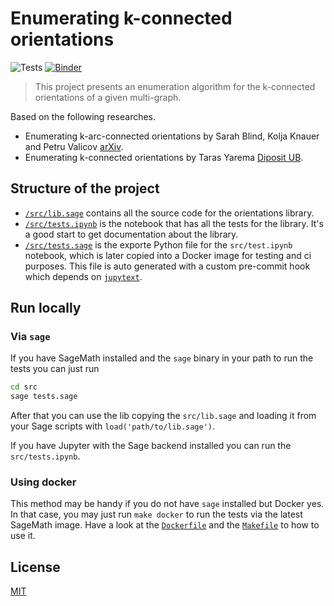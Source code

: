 # Enumerating k-connected orientations

![Tests](https://github.com/tarasyarema/orientations/workflows/Test%20with%20Docker/badge.svg?branch=main)
[![Binder](https://mybinder.org/badge_logo.svg)](https://mybinder.org/v2/gh/tarasyarema/orientations/HEAD)

> This project presents an enumeration algorithm for the k-connected orientations 
    of a given multi-graph.

Based on the following researches.
- Enumerating k-arc-connected orientations by Sarah Blind, Kolja Knauer and Petru Valicov [arXiv](https://arxiv.org/abs/1908.02050).
- Enumerating k-connected orientations by Taras Yarema [Diposit UB](#).

## Structure of the project

- [`/src/lib.sage`](./src/lib.sage) contains all the source code for the orientations library.
- [`/src/tests.ipynb`](./src/tests.ipynb) is the notebook that has all the tests for the library.
    It's a good start to get documentation about the library.
- [`/src/tests.sage`](./src/tests.sage) is the exporte Python file for the `src/test.ipynb` notebook,
    which is later copied into a Docker image for testing and ci purposes.
    This file is auto generated with a custom pre-commit hook which depends on
    [`jupytext`](https://github.com/mwouts/jupytext).

## Run locally

### Via `sage`

If you have SageMath installed and the `sage` binary in your path to run the tests you can just
run

```bash
cd src
sage tests.sage
```

After that you can use the lib copying the `src/lib.sage` and loading it from your
Sage scripts with `load('path/to/lib.sage')`.

If you have Jupyter with the Sage backend installed you can run 
the `src/tests.ipynb`.

### Using docker

This method may be handy if you do not have `sage` installed but Docker yes.
In that case, you may just run `make docker` to run the tests via the
latest SageMath image.
Have a look at the [`Dockerfile`](./Dockerfile) 
and the [`Makefile`](./Makefile) to how to use it.

## License

[MIT](./LICENSE)
